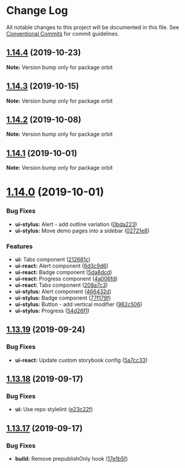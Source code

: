 # Change Log

All notable changes to this project will be documented in this file.
See [Conventional Commits](https://conventionalcommits.org) for commit guidelines.

## [1.14.4](https://github.com/moonwalker/orbit/compare/v1.14.3...v1.14.4) (2019-10-23)

**Note:** Version bump only for package orbit





## [1.14.3](https://github.com/moonwalker/orbit/compare/v1.14.2...v1.14.3) (2019-10-15)

**Note:** Version bump only for package orbit





## [1.14.2](https://github.com/moonwalker/orbit/compare/v1.14.1...v1.14.2) (2019-10-08)

**Note:** Version bump only for package orbit





## [1.14.1](https://github.com/moonwalker/orbit/compare/v1.14.0...v1.14.1) (2019-10-01)

**Note:** Version bump only for package orbit





# [1.14.0](https://github.com/moonwalker/orbit/compare/v1.13.19...v1.14.0) (2019-10-01)


### Bug Fixes

* **ui-stylus:** Alert - add outline variation ([0bda223](https://github.com/moonwalker/orbit/commit/0bda223))
* **ui-stylus:** Move demo pages into a sidebar ([02721e8](https://github.com/moonwalker/orbit/commit/02721e8))


### Features

* **ui:** Tabs component ([212681c](https://github.com/moonwalker/orbit/commit/212681c))
* **ui-react:** Alert component ([6d3c9d6](https://github.com/moonwalker/orbit/commit/6d3c9d6))
* **ui-react:** Badge component ([5da8dcd](https://github.com/moonwalker/orbit/commit/5da8dcd))
* **ui-react:** Progress component ([4a006fd](https://github.com/moonwalker/orbit/commit/4a006fd))
* **ui-react:** Tabs component ([208a7c3](https://github.com/moonwalker/orbit/commit/208a7c3))
* **ui-stylus:** Alert component ([466432d](https://github.com/moonwalker/orbit/commit/466432d))
* **ui-stylus:** Badge component ([77f179f](https://github.com/moonwalker/orbit/commit/77f179f))
* **ui-stylus:** Button - add vertical modifier ([982c506](https://github.com/moonwalker/orbit/commit/982c506))
* **ui-stylus:** Progress ([54d26f1](https://github.com/moonwalker/orbit/commit/54d26f1))





## [1.13.19](https://github.com/moonwalker/orbit/compare/v1.13.18...v1.13.19) (2019-09-24)


### Bug Fixes

* **ui-react:** Update custom storybook config ([5a7cc33](https://github.com/moonwalker/orbit/commit/5a7cc33))





## [1.13.18](https://github.com/moonwalker/orbit/compare/v1.13.17...v1.13.18) (2019-09-17)


### Bug Fixes

* **ui:** Use repo stylelint ([e23c22f](https://github.com/moonwalker/orbit/commit/e23c22f))





## [1.13.17](https://github.com/moonwalker/orbit/compare/v1.13.16...v1.13.17) (2019-09-17)


### Bug Fixes

* **build:** Remove prepublishOnly hook ([17e1b5f](https://github.com/moonwalker/orbit/commit/17e1b5f))
